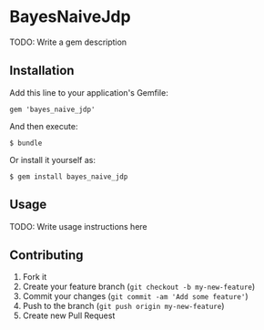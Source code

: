 # BayesNaiveJdp

TODO: Write a gem description

## Installation

Add this line to your application's Gemfile:

    gem 'bayes_naive_jdp'

And then execute:

    $ bundle

Or install it yourself as:

    $ gem install bayes_naive_jdp

## Usage

TODO: Write usage instructions here

## Contributing

1. Fork it
2. Create your feature branch (`git checkout -b my-new-feature`)
3. Commit your changes (`git commit -am 'Add some feature'`)
4. Push to the branch (`git push origin my-new-feature`)
5. Create new Pull Request
